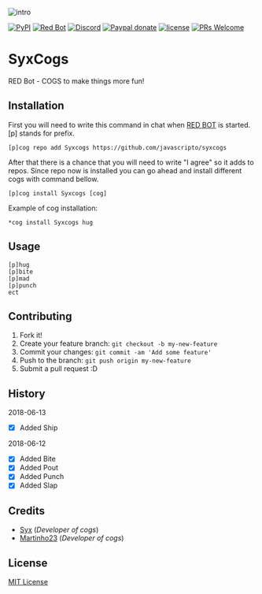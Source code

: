 ![intro](https://i.imgur.com/XaySTgx.png)

[![PyPI](https://img.shields.io/badge/Python-3.5-blue.svg?style=flat-square)](https://www.python.org/downloads/) 
[![Red Bot](https://img.shields.io/badge/Discord-Red%20Bot-red.svg?style=flat-square)](https://github.com/Twentysix26/Red-DiscordBot)
[![Discord](https://img.shields.io/discord/102860784329052160.svg?style=flat-square)](https://discord.gg/hevuDeP)
[![Paypal donate](https://img.shields.io/badge/PayPal-Donate-red.svg?longCache=true&style=flat-square)](https://paypal.me/dofkis)
[![license](https://img.shields.io/github/license/mashape/apistatus.svg?style=flat-square)](https://github.com/javascripto/syxcogs/blob/master/LICENSE)
[![PRs Welcome](https://img.shields.io/badge/PRs-welcome-brightgreen.svg?style=flat-square)](http://makeapullrequest.com)

# SyxCogs
RED Bot - COGS to make things more fun!
## Installation
First you will need to write this command in chat when [RED BOT](https://github.com/Twentysix26/Red-DiscordBot) is started. [p] stands for prefix.
```
[p]cog repo add Syxcogs https://github.com/javascripto/syxcogs
```
After that there is a chance that you will need to write "I agree" so it adds to repos.
Since repo now is installed you can go ahead and install different cogs with command bellow.
```
[p]cog install Syxcogs [cog]
```

Example of cog installation:
```
*cog install Syxcogs hug
```
## Usage
```
[p]hug
[p]bite
[p]mad
[p]punch
ect
```
## Contributing
1. Fork it!
2. Create your feature branch: `git checkout -b my-new-feature`
3. Commit your changes: `git commit -am 'Add some feature'`
4. Push to the branch: `git push origin my-new-feature`
5. Submit a pull request :D
## History

2018-06-13
- [x] Added Ship

2018-06-12
- [x] Added Bite
- [x] Added Pout
- [x] Added Punch
- [x] Added Slap
## Credits
* [Syx](https://github.com/javascripto) (*Developer of cogs*)
* [Martinho23](https://github.com/martinho23) (*Developer of cogs*)
## License
[MIT License](https://github.com/javascripto/syxcogs/blob/master/LICENSE)